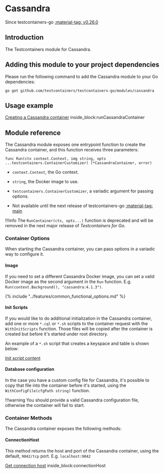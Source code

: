 # Cassandra

Since testcontainers-go <a href="https://github.com/testcontainers/testcontainers-go/releases/tag/v0.26.0"><span class="tc-version">:material-tag: v0.26.0</span></a>

## Introduction

The Testcontainers module for Cassandra.

## Adding this module to your project dependencies

Please run the following command to add the Cassandra module to your Go dependencies:

```
go get github.com/testcontainers/testcontainers-go/modules/cassandra
```

## Usage example

<!--codeinclude-->
[Creating a Cassandra container](../../modules/cassandra/examples_test.go) inside_block:runCassandraContainer
<!--/codeinclude-->

## Module reference

The Cassandra module exposes one entrypoint function to create the Cassandra container, and this function receives three parameters:

```golang
func Run(ctx context.Context, img string, opts ...testcontainers.ContainerCustomizer) (*CassandraContainer, error)
```

- `context.Context`, the Go context.
- `string`, the Docker image to use.
- `testcontainers.ContainerCustomizer`, a variadic argument for passing options.

- Not available until the next release of testcontainers-go <a href="https://github.com/testcontainers/testcontainers-go"><span class="tc-version">:material-tag: main</span></a>

!!!info
    The `RunContainer(ctx, opts...)` function is deprecated and will be removed in the next major release of _Testcontainers for Go_.

### Container Options

When starting the Cassandra container, you can pass options in a variadic way to configure it.

#### Image

If you need to set a different Cassandra Docker image, you can set a valid Docker image as the second argument in the `Run` function.
E.g. `Run(context.Background(), "cassandra:4.1.3")`.

{% include "../features/common_functional_options.md" %}

#### Init Scripts

If you would like to do additional initialization in the Cassandra container, add one or more `*.cql` or `*.sh` scripts to the container request with the `WithInitScripts` function.
Those files will be copied after the container is created but before it's started under root directory.

An example of a `*.sh` script that creates a keyspace and table is shown below:

<!--codeinclude-->
[Init script content](../../modules/cassandra/testdata/init.sh)
<!--/codeinclude-->

#### Database configuration

In the case you have a custom config file for Cassandra, it's possible to copy that file into the container before it's started, using the `WithConfigFile(cfgPath string)` function.

!!!warning
    You should provide a valid Cassandra configuration file, otherwise the container will fail to start.

### Container Methods

The Cassandra container exposes the following methods:

#### ConnectionHost

This method returns the host and port of the Cassandra container, using the default, `9042/tcp` port. E.g. `localhost:9042`

<!--codeinclude-->
[Get connection host](../../modules/cassandra/cassandra_test.go) inside_block:connectionHost
<!--/codeinclude-->
